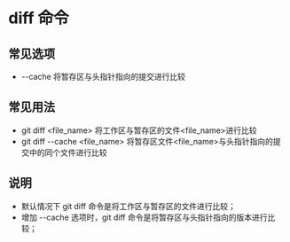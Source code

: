 # diff 命令

## 常见选项

- \-\-cache 将暂存区与头指针指向的提交进行比较

## 常见用法

- git diff <file_name> 将工作区与暂存区的文件<file_name>进行比较
- git diff --cache <file_name> 将暂存区文件<file_name>与头指针指向的提交中的同个文件进行比较

## 说明

- 默认情况下 git diff 命令是将工作区与暂存区的文件进行比较；
- 增加 \-\-cache 选项时，git diff 命令是将暂存区与头指针指向的版本进行比较；

